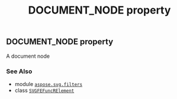 ﻿---
title: DOCUMENT_NODE property
second_title: Aspose.SVG for Python via .NET API References
description: 
type: docs
weight: 460
url: /python-net/aspose.svg.filters/svgfefuncrelement/document_node/
is_root: false
---

## DOCUMENT_NODE property


A document node

### See Also
* module [`aspose.svg.filters`](../../)
* class [`SVGFEFuncRElement`](/svg/python-net/aspose.svg.filters/svgfefuncrelement)
